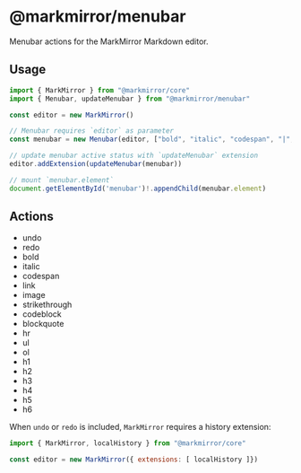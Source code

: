 # @markmirror/menubar

Menubar actions for the MarkMirror Markdown editor.

## Usage

```js
import { MarkMirror } from "@markmirror/core"
import { Menubar, updateMenubar } from "@markmirror/menubar"

const editor = new MarkMirror()

// Menubar requires `editor` as parameter
const menubar = new Menubar(editor, ["bold", "italic", "codespan", "|", "ul", "ol", "|", "h1", "h2"])

// update menubar active status with `updateMenubar` extension
editor.addExtension(updateMenubar(menubar))

// mount `menubar.element`
document.getElementById('menubar')!.appendChild(menubar.element)
```

## Actions

- undo
- redo
- bold
- italic
- codespan
- link
- image
- strikethrough
- codeblock
- blockquote
- hr
- ul
- ol
- h1
- h2
- h3
- h4
- h5
- h6

When `undo` or `redo` is included, `MarkMirror` requires a history extension:

```js
import { MarkMirror, localHistory } from "@markmirror/core"

const editor = new MarkMirror({ extensions: [ localHistory ]})
```

